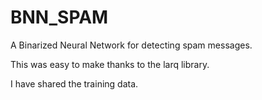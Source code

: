 # BNN_SPAM
A Binarized Neural Network for detecting spam messages.

This was easy to make thanks to the larq library.

I have shared the training data. 

